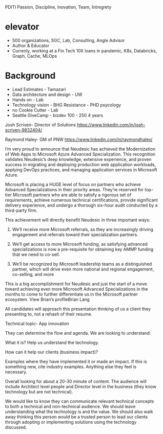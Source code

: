 PDITI Passion, Discipline, Inovation, Team, Intregrety

# elevator
- 500 organizations, SGC, Lab, Consulting, Angle Advisor
- Author & Educator
- Currenly, working at a Fin Tech 10X loans in pandemic, 
    K8s, Databricks, Graph, Cache, MLOps


# Background
- Lead Estimates - Tamazari
- Data architecture and design - UW
- Hands on - Lab
- Technology vision - BHG 
    Resistance - PHD psycology
- no Cookie Cutter - Lab
- Seattle GiveCamp - bizdev 100 - 250 4 years





Josh Scriven- Director of Solutions 
https://www.linkedin.com/in/josh-scriven-9832404/


Raymond Haley- GM of PNW
https://www.linkedin.com/in/raymondhaley/




I’m very proud to announce that Neudesic has achieved the Modernization of Web Apps to Microsoft Azure Advanced Specialization. This recognition validates Neudesic’s deep knowledge, extensive experience, and proven success in migrating and deploying production web application workloads, applying DevOps practices, and managing application services in Microsoft Azure.

Microsoft is placing a HUGE level of focus on partners who achieve Advanced Specializations in their priority areas. They’re reserved for top-tier Microsoft partners who are able to satisfy a rigorous set of requirements, achieve numerous technical certifications, provide significant delivery experience, and undergo a thorough six-hour audit conducted by a third-party firm.

This achievement will directly benefit Neudesic in three important ways:

1) We’ll receive more Microsoft referrals, as they are increasingly driving engagement and referrals toward their specialization partners.

2) We’ll get access to more Microsoft funding, as satisfying advanced specializations is now a pre-requisite for obtaining key AMMP funding that we need to co-sell.

3) We’ll be recognized by Microsoft leadership teams as a distinguished partner, which will drive even more national and regional engagement, co-selling, and more

This is a big accomplishment for Neudesic and just the start of a move toward achieving even more Microsoft Advanced Specializations in the months to come to further differentiate us in the Microsoft partner ecosystem.
View Brian’s profileBrian Lang




All candidates will approach this presentation thinking of us a client they presenting to, not a rehash of their resume.
 
Technical topic- App innovation 

They can determine the flow and agenda. We are looking to understand:

What it is? Help us understand the technology.

How can it help our clients (business impact)?

Examples where they have implemented it or made an impact. If this is something new, cite industry examples.
Anything else they feel is necessary.

Overall looking for about a 20-30 minute of content. The audience will include Architect level people and Director level in the business (they know technology but are not technical).

We would like to know they can communicate relevant technical concepts to both a technical and non-technical audience. We should leave understanding what the technology is and the value. We should also walk away thinking this person would be a trusted person to lead our clients through adopting or implementing solutions using the technology discussed.
 

